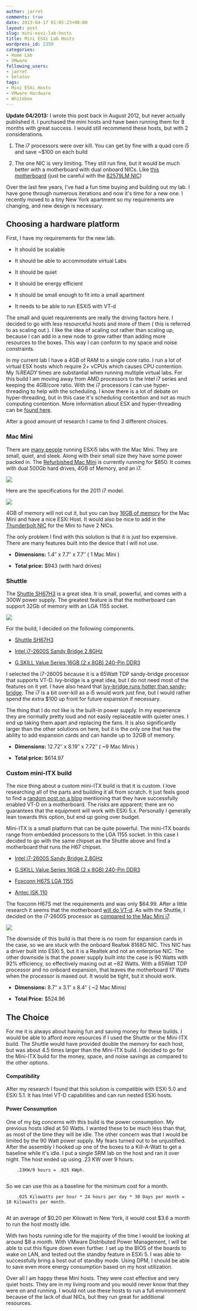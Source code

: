 ```yaml
---
author: jarret
comments: true
date: 2013-04-17 01:05:23+00:00
layout: post
slug: mini-esxi-lab-hosts
title: Mini ESXi Lab Hosts
wordpress_id: 2350
categories:
- Home Lab
- VMware
following_users:
- jarret
- kelatov
tags:
- Mini ESXi Hosts
- VMware Hardware
- Whitebox
---
```


**Update 04/2013:** I wrote this post back in August 2012, but never actually published it. I purchased the mini hosts and have been running them for 8 months with great success. I would still recommend these hosts, but with 2 considerations.







  1. The i7 processors were over kill. You can get by fine with a quad core i5 and save ~$100 on each build


  2. The one NIC is very limiting. They still run fine, but it would be much better with a motherboard with dual onboard NICs. Like [this motherboard](http://www.newegg.com/Product/Product.aspx?Item=N82E16813121622) (just be careful with the [82579LM NIC](http://virtual-drive.in/2012/11/16/enabling-intel-nic-82579lm-on-intel-s1200bt-under-esxi-5-1/))





Over the last few years, I've had a fun time buying and building out my lab. I have gone through numerous iterations and now it's time for a new one. I recently moved to a tiny New York apartment so my requirements are changing, and new design is necessary.





## Choosing a hardware platform





First, I have my requirements for the new lab.







  * It should be scalable


  * It should be able to accommodate virtual Labs


  * It should be quiet


  * It should be energy efficient


  * It should be small enough to fit into a small apartment


  * It needs to be able to run ESXi5 with VT-d





The small and quiet requirements are really the driving factors here. I decided to go with less resourceful hosts and more of them ( this is referred to as scaling out ). I like the idea of scaling out rather than scaling up, because I can add in a new node to grow rather than adding more resources to the boxes. This way I can conform to my space and noise constraints.





In my current lab I have a 4GB of RAM to a single core ratio. I run a lot of virtual ESX hosts which require 2+ vCPUs which causes CPU contention. My _%READY_ times are substantial when running multiple virtual labs. For this build I am moving away from AMD processors to the Intel i7 series and keeping the 4GB/core ratio. With the i7 processors I can use hyper-threading to help with the scheduling. I know there is a lot of debate on hyper-threading, but in this case it's scheduling contention and not as much computing contention. More information about ESX and hyper-threading can be [found here](http://sudrsn.wordpress.com/2010/07/21/hyper-threading-on-vmware-vsphere/).





After a good amount of research I came to find 3 different choices.





### Mac Mini





There are [many people](http://paraguin.com/2012/01/10/the-mac-mini-vmware-esxi-5-server-part-1-research/) running ESXi5 labs with the Mac Mini. They are small, quiet, and sleek. Along with their small size they have some power packed in. The [Refurbished Mac Mini](http://store.apple.com/us/browse/home/specialdeals/mac/mac_mini) is currently running for $850. It comes with dual 500Gb hard drives, 4GB of Memory, and an i7.





![](http://virtuallyhyper.com/wp-content/uploads/2012/08/apple_mac_mini_23ghz_core_i5_mid_2011_1109373_g1.jpg)





Here are the specifications for the 2011 i7 model.





![](http://virtuallyhyper.com/wp-content/uploads/2012/08/Refurbished-Mac-mini-with-Lion-Server-2-specs.png)





4GB of memory will not cut it, but you can buy [16GB of memory](http://www.newegg.com/Product/Product.aspx?Item=N82E16820233251) for the Mac Mini and have a nice ESXi Host. It would also be nice to add in the [Thunderbolt NIC](http://www.virtuallyghetto.com/2012/06/thunderbolt-ethernet-adapter-in-apple.html) for the Mini to have 2 NICs.





The only problem I find with this solution is that it is just too expensive. There are many features built into the device that I will not use.







  * **Dimensions:** 1.4″ x 7.7″ x 7.7″ ( 1 Mac Mini )


  * **Total price:** $943 (with hard drives)





### Shuttle





The [Shuttle SH67H3](http://www.newegg.com/Product/Product.aspx?Item=N82E16856101117) is a great idea. It is small, powerful, and comes with a 300W power supply. The greatest feature is that the motherboard can support 32Gb of memory with an LGA 1155 socket.





![](http://virtuallyhyper.com/wp-content/uploads/2012/08/SH67H3.jpg)





For the build, I decided on the following components.







  * [Shuttle SH67H3](http://www.newegg.com/Product/Product.aspx?Item=N82E16856101117)


  * [Intel i7-2600S Sandy Bridge 2.8GHz](http://www.newegg.com/Product/Product.aspx?Item=N82E16819115228)


  * [G.SKILL Value Series 16GB (2 x 8GB) 240-Pin DDR3](http://www.newegg.com/Product/Product.aspx?Item=N82E16820231608)





I selected the i7-2600S because it is a 65Watt TDP sandy-bridge processor that supports VT-D. Ivy-bridge is a great idea, but I do not need most of the features on it yet. I have also heard that [Ivy-bridge runs hotter than sandy-bridge](http://techreport.com/discussions.x/22859). The i7 is a bit over-kill as a i5 would work just fine, but I would rather spend the extra $100 up front for future expansion if necessary.





The thing that I do not like is the built-in power supply. In my experience they are normally pretty loud and not easily replaceable with quieter ones. I end up taking them apart and replacing the fans. It is also significantly larger than the other solutions on here, but it is the only one that has the ability to add expansion cards and can handle up to 32GB of memory.







  * **Dimensions:** 12.72″ x 8.19″ x 7.72″ ( ~9 Mac Minis )


  * **Total price:** $614.97





### Custom mini-ITX build





The nice thing about a custom mini-ITX build is that it is custom. I love researching all of the parts and building it all from scratch. It just feels good to find a [random post on a blog](http://siphon9.net/loune/2011/01/list-of-sandy-bridge-lga1155-h67p67-motherboards-that-support-vt-d/) mentioning that they have successfully enabled VT-D on a motherboard. The risks are apparent; there are no guarantees that the equipment will work with ESXi 5.x. Personally I generally lean towards this option, but end up going over budget.





Mini-ITX is a small platform that can be quite powerful. The mini-ITX boards range from embedded processors to the LGA 1155 socket. In this case I decided to go with the same chipset as the Shuttle above and find a motherboard that runs the H67 chipset.







  * [Intel i7-2600S Sandy Bridge 2.8GHz](http://www.newegg.com/Product/Product.aspx?Item=N82E16819115228)


  * [G.SKILL Value Series 16GB (2 x 8GB) 240-Pin DDR3 ](http://www.newegg.com/Product/Product.aspx?Item=N82E16820231608)


  * [Foxconn H67S LGA 1155](http://www.newegg.com/Product/Product.aspx?Item=N82E16813186211)


  * [Antec ISK 110](http://www.newegg.com/Product/Product.aspx?Item=N82E16811129185)





The foxconn H67S met the requirements and was only $64.99. After a little research it seems that the motherboard [will do VT-d](http://siphon9.net/loune/2011/01/list-of-sandy-bridge-lga1155-h67p67-motherboards-that-support-vt-d/). As with the Shuttle, I decided on the i7-2600S processor as [compared to the Mac Mini i7](http://www.cpu-world.com/Compare/302/Intel_Core_i7_Mobile_i7-2635QM_vs_Intel_Core_i7_i7-2600S.html).





![](http://virtuallyhyper.com/wp-content/uploads/2012/08/Antec-ISK-110-VESA-Front-View.png)





The downside of this build is that there is no room for expansion cards in the case, so we are stuck with the onboard Realtek 8168G NIC. This NIC has a driver built into ESXi 5, but it is a Realtek and not an enterprise NIC. The other downside is that the power supply built into the case is 90 Watts with 92% efficiency, so effectively maxing out at ~82 Watts. With a 65Watt TDP processor and no onboard expansion, that leaves the motherboard 17 Watts when the processor is maxed out. It would be tight, but it should work.







  * **Dimensions:** 8.7″ x 3.1″ x 8.4″ ( ~2 Mac Minis)


  * **Total Price:** $524.96





## The Choice





For me it is always about having fun and saving money for these builds. I would be able to afford more resources if I used the Shuttle or the Mini-ITX build. The Shuttle would have provided double the memory for each host, but was about 4.5 times larger than the Mini-ITX build. I decided to go for the Mini-ITX build for the money, space, and noise savings as compared to the other options.





#### Compatibility





After my research I found that this solution is compatible with ESXi 5.0 and ESXi 5.1. It has Intel VT-D capabilities and can run nested ESXi hosts.





#### Power Consumption





One of my big concerns with this build is the power consumption. My previous hosts idled at 50 Watts. I wanted these to be much less than that, as most of the time they will be idle. The other concern was that I would be limited by the 90 Watt power supply. My fears turned out to be unjustified. After the assembly I hooked up one of the boxes to a Kill-A-Watt to get a baseline while it's idle. I put a single SRM lab on the host and ran it over night. The host ended up using .23 KW over 9 hours.




    

```
    .23KW/9 hours = .025 KWph. 
    
```






So we can use this as a baseline for the minimum cost for a month.




    

```
    .025 Kilowatts per hour * 24 hours per day * 30 Days per month = 18 Kilowatts per month. 
    
```






At an average of $0.20 per Kilowatt in New York, it would cost $3.6 a month to run the host mostly idle.





With two hosts running idle for the majority of the time I would be looking at around $8 a month. With VMware Distributed Power Management, I will be able to cut this figure down even further. I set up the BIOS of the boards to wake on LAN, and tested out the standby feature in ESXi 5. I was able to successfully bring a host out of standby mode. Using DPM, I should be able to save even more energy consumption based on my host utilization.





Over all I am happy these Mini hosts. They were cost effective and very quiet hosts. They are in my living room and you would never know that they were on and running. I would not use these hosts to run a full environment because of the lack of dual NICs, but they run great for additional resources.



